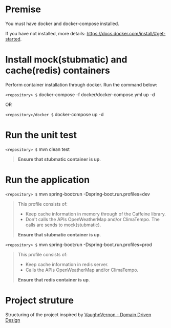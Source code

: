 # Premise

You must have docker and docker-compose installed.

If you have not installed, more details: https://docs.docker.com/install/#get-started.

# Install mock(stubmatic) and cache(redis) containers

Perform container installation through docker. Run the command below:

`<repository> $` docker-compose -f docker/docker-compose.yml up -d

OR

`<repository>/docker $` docker-compose up -d

# Run the unit test

`<repository> $` mvn clean test

> **Ensure that stubmatic container is up**.


# Run the application

`<repository> $` mvn spring-boot:run -Dspring-boot.run.profiles=dev
> This profile consists of:
> - Keep cache information in memory through of the Caffeine library.
> - Don't calls the APIs OpenWeatherMap and/or ClimaTempo. The calls are sends to mock(stubmatic).
>
> **Ensure that stubmatic container is up**.

`<repository> $` mvn spring-boot:run -Dspring-boot.run.profiles=prod
> This profile consists of:
> - Keep cache information in redis server.
> - Calls the APIs OpenWeatherMap and/or ClimaTempo.
>
> **Ensure that redis container is up**.

# Project struture

Structuring of the project inspired by [VaughnVernon - Domain Driven Design](https://github.com/VaughnVernon/IDDD_Samples)
